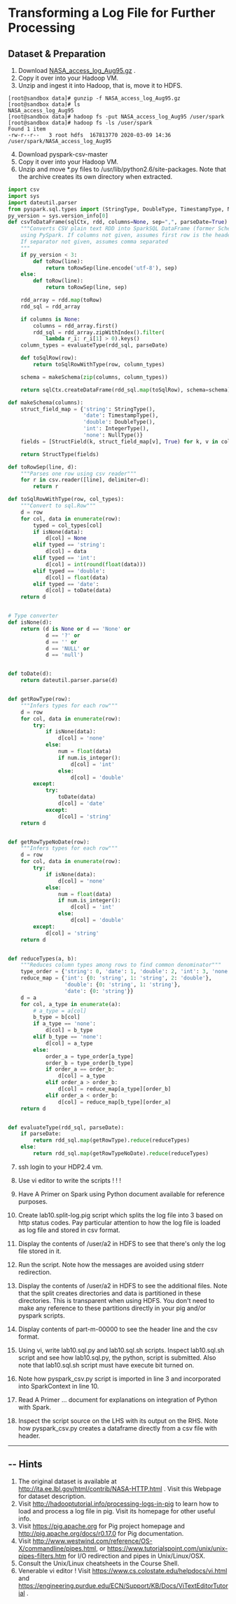 # Transforming a Log File for Further Processing
## Dataset & Preparation
1. Download [NASA_access_log_Aug95.gz](http://www.ftpstatus.com/file_properties.php?sname=ftp.cs.umass.edu&fid=66) .
2. Copy it over into your Hadoop VM.
3. Unzip and ingest it into Hadoop, that is, move it to HDFS.
```shell
[root@sandbox data]# gunzip -f NASA_access_log_Aug95.gz
[root@sandbox data]# ls
NASA_access_log_Aug95
[root@sandbox data]# hadoop fs -put NASA_access_log_Aug95 /user/spark
[root@sandbox data]# hadoop fs -ls /user/spark
Found 1 item
-rw-r--r--   3 root hdfs  167813770 2020-03-09 14:36 /user/spark/NASA_access_log_Aug95
```
4. Download pyspark-csv-master
5. Copy it over into your Hadoop VM.
6. Unzip and move *.py files to /usr/lib/python2.6/site-packages. Note that the archive creates its own directory when extracted.
```py
import csv
import sys
import dateutil.parser
from pyspark.sql.types import (StringType, DoubleType, TimestampType, NullType, IntegerType, StructType, StructField)
py_version = sys.version_info[0]
def csvToDataFrame(sqlCtx, rdd, columns=None, sep=",", parseDate=True):
    """Converts CSV plain text RDD into SparkSQL DataFrame (former SchemaRDD)
    using PySpark. If columns not given, assumes first row is the header.
    If separator not given, assumes comma separated
    """
    if py_version < 3:
        def toRow(line):
            return toRowSep(line.encode('utf-8'), sep)
    else:
        def toRow(line):
            return toRowSep(line, sep)

    rdd_array = rdd.map(toRow)
    rdd_sql = rdd_array

    if columns is None:
        columns = rdd_array.first()
        rdd_sql = rdd_array.zipWithIndex().filter(
            lambda r_i: r_i[1] > 0).keys()
    column_types = evaluateType(rdd_sql, parseDate)

    def toSqlRow(row):
        return toSqlRowWithType(row, column_types)

    schema = makeSchema(zip(columns, column_types))

    return sqlCtx.createDataFrame(rdd_sql.map(toSqlRow), schema=schema)

def makeSchema(columns):
    struct_field_map = {'string': StringType(),
                        'date': TimestampType(),
                        'double': DoubleType(),
                        'int': IntegerType(),
                        'none': NullType()}
    fields = [StructField(k, struct_field_map[v], True) for k, v in columns]

    return StructType(fields)

def toRowSep(line, d):
    """Parses one row using csv reader"""
    for r in csv.reader([line], delimiter=d):
        return r

def toSqlRowWithType(row, col_types):
    """Convert to sql.Row"""
    d = row
    for col, data in enumerate(row):
        typed = col_types[col]
        if isNone(data):
            d[col] = None
        elif typed == 'string':
            d[col] = data
        elif typed == 'int':
            d[col] = int(round(float(data)))
        elif typed == 'double':
            d[col] = float(data)
        elif typed == 'date':
            d[col] = toDate(data)
    return d


# Type converter
def isNone(d):
    return (d is None or d == 'None' or
            d == '?' or
            d == '' or
            d == 'NULL' or
            d == 'null')


def toDate(d):
    return dateutil.parser.parse(d)


def getRowType(row):
    """Infers types for each row"""
    d = row
    for col, data in enumerate(row):
        try:
            if isNone(data):
                d[col] = 'none'
            else:
                num = float(data)
                if num.is_integer():
                    d[col] = 'int'
                else:
                    d[col] = 'double'
        except:
            try:
                toDate(data)
                d[col] = 'date'
            except:
                d[col] = 'string'
    return d


def getRowTypeNoDate(row):
    """Infers types for each row"""
    d = row
    for col, data in enumerate(row):
        try:
            if isNone(data):
                d[col] = 'none'
            else:
                num = float(data)
                if num.is_integer():
                    d[col] = 'int'
                else:
                    d[col] = 'double'
        except:
            d[col] = 'string'
    return d


def reduceTypes(a, b):
    """Reduces column types among rows to find common denominator"""
    type_order = {'string': 0, 'date': 1, 'double': 2, 'int': 3, 'none': 4}
    reduce_map = {'int': {0: 'string', 1: 'string', 2: 'double'},
                  'double': {0: 'string', 1: 'string'},
                  'date': {0: 'string'}}
    d = a
    for col, a_type in enumerate(a):
        # a_type = a[col]
        b_type = b[col]
        if a_type == 'none':
            d[col] = b_type
        elif b_type == 'none':
            d[col] = a_type
        else:
            order_a = type_order[a_type]
            order_b = type_order[b_type]
            if order_a == order_b:
                d[col] = a_type
            elif order_a > order_b:
                d[col] = reduce_map[a_type][order_b]
            elif order_a < order_b:
                d[col] = reduce_map[b_type][order_a]
    return d


def evaluateType(rdd_sql, parseDate):
    if parseDate:
        return rdd_sql.map(getRowType).reduce(reduceTypes)
    else:
        return rdd_sql.map(getRowTypeNoDate).reduce(reduceTypes)

```
7. ssh login to your HDP2.4 vm.
8. Use vi editor to write the scripts ! ! !
9. Have A Primer on Spark using Python document available for reference purposes. 
10. Create lab10.split-log.pig script which splits the log file into 3 based on http status codes. Pay particular attention to how the log file is loaded as log file and stored in csv format.

11. Display the contents of /user/a2 in HDFS to see that there's only the log file stored in it.
12. Run the script. Note how the messages are avoided using stderr redirection.
13. Display the contents of /user/a2 in HDFS to see the additional files. Note that the split creates directories and data is partitioned in these directories. This is transparent when using HDFS. You don't need to make any reference to these partitions directly in your pig and/or pyspark scripts.
14. Display contents of part-m-00000 to see the header line and the csv format.
15. Using vi, write lab10.sql.py and lab10.sql.sh scripts. Inspect lab10.sql.sh script and see how lab10.sql.py, the python, script is submitted. Also note that lab10.sql.sh script must have execute bit turned on.
16. Note how pyspark_csv.py script is imported in line 3 and incorporated into SparkContext in line 10. 
17. Read A Primer ... document for explanations on integration of Python with Spark.
18. Inspect the script source on the LHS with its output on the RHS. Note how pyspark_csv.py creates a dataframe directly from a csv file with header.

-------------------------
--  Hints
-------------------------

1. The original dataset is available at http://ita.ee.lbl.gov/html/contrib/NASA-HTTP.html . Visit this Webpage for dataset description.
2. Visit http://hadooptutorial.info/processing-logs-in-pig to learn how to load and process a log file in pig. Visit its homepage for other useful info.
3. Visit https://pig.apache.org for Pig project homepage and http://pig.apache.org/docs/r0.17.0 for Pig documentation.
4. Visit http://www.westwind.com/reference/OS-X/commandline/pipes.html, or https://www.tutorialspoint.com/unix/unix-pipes-filters.htm for I/O redirection and pipes in Unix/Linux/OSX.
5. Consult the Unix/Linux cheatsheets in the Course Shell.
6. Venerable vi editor ! Visit https://www.cs.colostate.edu/helpdocs/vi.html and https://engineering.purdue.edu/ECN/Support/KB/Docs/ViTextEditorTutorial .
